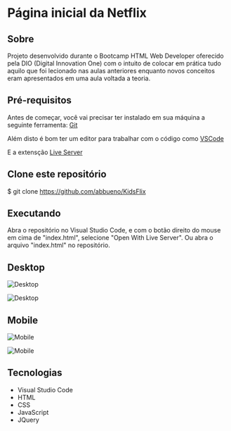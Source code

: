 # Página inicial da Netflix

## Sobre
Projeto desenvolvido durante o Bootcamp HTML Web Developer oferecido pela DIO (Digital Innovation One) com o intuito de colocar em prática tudo aquilo que foi lecionado nas aulas anteriores enquanto novos conceitos eram apresentados em uma aula voltada a teoria.

## Pré-requisitos

Antes de começar, você vai precisar ter instalado em sua máquina a seguinte ferramenta:
[Git](https://git-scm.com)

Além disto é bom ter um editor para trabalhar com o código como [VSCode](https://code.visualstudio.com/)

E a extensção [Live Server](https://marketplace.visualstudio.com/items?itemName=ritwickdey.LiveServer)

## Clone este repositório
$ git clone <https://github.com/abbueno/KidsFlix>

## Executando
Abra o repositório no Visual Studio Code, e com o botão direito do mouse em cima de "index.html", selecione "Open With Live Server".
Ou abra o arquivo "index.html" no repositório.

## Desktop
![Desktop](https://github.com/abbueno/KidsFlix/img/desktop.jpg?raw=true "Versão Desktop")

![Desktop](https://github.com/abbueno/KidsFlix/img/desktop.jpg?raw=true "Versão Desktop")

## Mobile
![Mobile](https://github.com/abbueno/KidsFlix/img/mobile.jpg?raw=true "Versão Mobile")

![Mobile](https://github.com/abbueno/KidsFlix/img/mobile.jpg?raw=true "Versão Mobile")

## Tecnologias
* Visual Studio Code
* HTML
* CSS
* JavaScript
* JQuery
